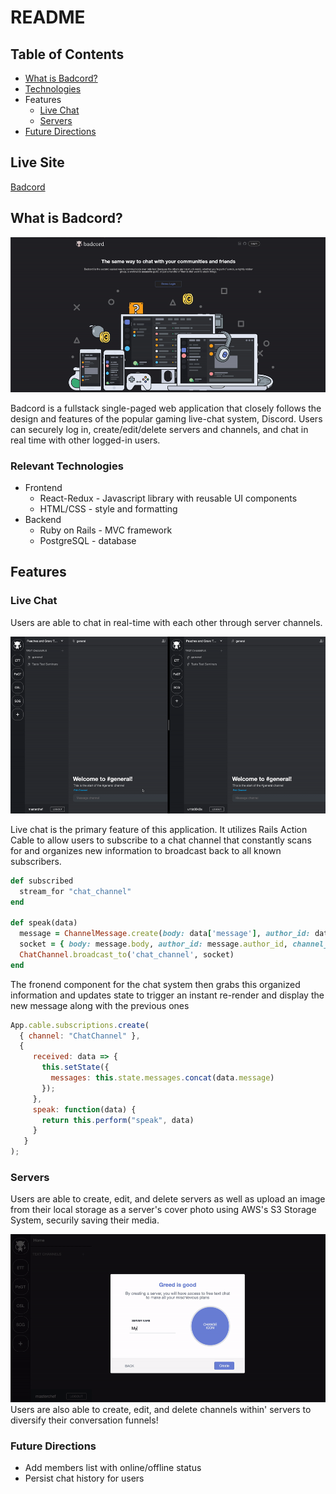 # README
## Table of Contents
* [What is Badcord?](#what-is-badcord)
* [Technologies](#relevant-technologies)
* Features
  * [Live Chat](#live-chat)
  * [Servers](#servers)
* [Future Directions](#future-directions)
## Live Site
[Badcord](https://badcord.herokuapp.com/)

## What is Badcord?
![Splash](https://github.com/Shaphen/Badcord/blob/master/app/assets/images/gifs/badcord_splash.gif)

Badcord is a fullstack single-paged web application that closely follows the design and features of the popular gaming live-chat system, Discord. Users can securely log in, create/edit/delete servers and channels, and chat in real time with other logged-in users.

### Relevant Technologies
* Frontend
  * React-Redux - Javascript library with reusable UI components
  * HTML/CSS - style and formatting
* Backend
  * Ruby on Rails - MVC framework
  * PostgreSQL - database
  
## Features
### Live Chat
Users are able to chat in real-time with each other through server channels.

![live-chat](https://github.com/Shaphen/Badcord/blob/master/app/assets/images/gifs/badcord_messages1.gif)

Live chat is the primary feature of this application. It utilizes Rails Action Cable to allow users to subscribe to a chat channel that constantly scans for and organizes new information to broadcast back to all known subscribers.
```ruby
def subscribed
  stream_for "chat_channel"
end

def speak(data)
  message = ChannelMessage.create(body: data['message'], author_id: data["authorId"], channel_id: data["channelId"])
  socket = { body: message.body, author_id: message.author_id, channel_id: message.channel_id }
  ChatChannel.broadcast_to('chat_channel', socket)
end
```
The fronend component for the chat system then grabs this organized information and updates state to trigger an instant re-render and display the new message along with the previous ones
```javascript
App.cable.subscriptions.create(
  { channel: "ChatChannel" },
  {
     received: data => {
       this.setState({
         messages: this.state.messages.concat(data.message)
       });
     },
     speak: function(data) {
       return this.perform("speak", data)
     }
   }
);
```

### Servers
Users are able to create, edit, and delete servers as well as upload an image from their local storage as a server's cover photo using AWS's S3 Storage System, securily saving their media.

![server-photo](https://github.com/Shaphen/Badcord/blob/master/app/assets/images/gifs/badcord_AWS.gif)
Users are also able to create, edit, and delete channels within' servers to diversify their conversation funnels!

### Future Directions
* Add members list with online/offline status
* Persist chat history for users
